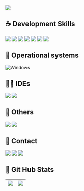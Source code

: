 ![](https://komarev.com/ghpvc/?username=tr4jado&color=blue)

## ☕ Development Skills
  ![](https://img.shields.io/badge/java-00000F?style=for-the-badge&logo=oracle&logoColor=2CA5E0)
  ![](https://img.shields.io/badge/python-00000F?style=for-the-badge&logo=python&logoColor=2CA5E0)
  ![](https://img.shields.io/badge/lua-00000F?style=for-the-badge&logo=lua&logoColor=2CA5E0)
  ![](https://img.shields.io/badge/json-00000F?style=for-the-badge&logo=json&logoColor=2CA5E0)
  ![](https://img.shields.io/badge/figma-00000F?style=for-the-badge&logo=figma&logoColor=2CA5E0)
  ![](https://img.shields.io/badge/sqlite-00000F?style=for-the-badge&logo=sqlite&logoColor=2CA5E0)
  ![](https://img.shields.io/badge/mysql-00000F?style=for-the-badge&logo=mysql&logoColor=2CA5E0)

## 💽 Operational systems
  ![Windows](https://img.shields.io/badge/windows-000?style=for-the-badge&logo=windows&logoColor=2CA5E0)

## ✍🏻️ IDEs
  ![](https://img.shields.io/badge/Visual_Studio_Code-000?style=for-the-badge&logo=vscode%20studio%20code&logoColor=2CA5E0)
  ![](https://img.shields.io/badge/intellij_idea-000.svg?style=for-the-badge&logo=intellij-idea&logoColor=2CA5E0)

## 💾 Others
  ![](https://img.shields.io/badge/cloudflare-000?style=for-the-badge&logo=cloudflare&logoColor=2CA5E0)
  ![](https://img.shields.io/badge/powershell-000?style=for-the-badge&logo=powershell&logoColor=2CA5E0)

 ## 📶 Contact
  [![](https://img.shields.io/badge/discord-000?style=for-the-badge&logo=discord&logoColor=2CA5E0)](https://https://discord.com/channels/@tr4jado/)
  [![](https://img.shields.io/badge/instagram-000?style=for-the-badge&logo=instagram&logoColor=2CA5E0)](https://www.instagram.com/rfzn021_/)
  [![](https://img.shields.io/badge/gmail-000?style=for-the-badge&logo=gmail&logoColor=2CA5E0)](fael.marinho7@gmail.com)

 ## 🎯 Git Hub Stats
  | ![](http://github-profile-summary-cards.vercel.app/api/cards/profile-details?username=tr4jado&theme=github_dark) | ![](http://github-profile-summary-cards.vercel.app/api/cards/stats?username=tr4jado&theme=github_dark) |
| :-: | :-: |

